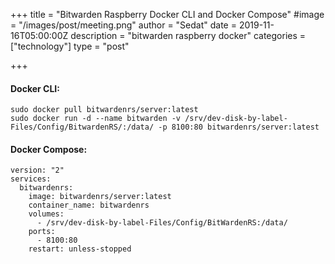 +++
title = "Bitwarden Raspberry Docker CLI and Docker Compose"
#image = "/images/post/meeting.png"
author = "Sedat"
date = 2019-11-16T05:00:00Z
description = "bitwarden raspberry docker"
categories = ["technology"]
type = "post"

+++
#### Docker CLI:

```
sudo docker pull bitwardenrs/server:latest
sudo docker run -d --name bitwarden -v /srv/dev-disk-by-label-Files/Config/BitwardenRS/:/data/ -p 8100:80 bitwardenrs/server:latest
```

#### Docker Compose:

```
version: "2"
services:
  bitwardenrs:
    image: bitwardenrs/server:latest
    container_name: bitwardenrs
    volumes:
      - /srv/dev-disk-by-label-Files/Config/BitWardenRS:/data/
    ports:
      - 8100:80
    restart: unless-stopped
```